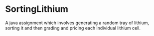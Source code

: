# SortingLithium
A java assignment which involves generating a random tray of lithium, sorting it and then grading and pricing each individual lithium cell.
